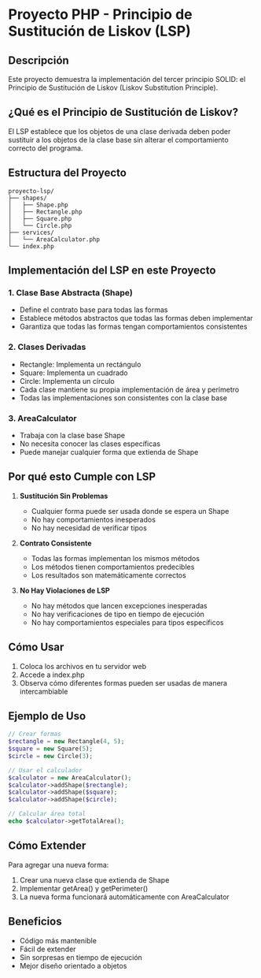 # Proyecto PHP - Principio de Sustitución de Liskov (LSP)

## Descripción
Este proyecto demuestra la implementación del tercer principio SOLID: el Principio de Sustitución de Liskov (Liskov Substitution Principle).

## ¿Qué es el Principio de Sustitución de Liskov?
El LSP establece que los objetos de una clase derivada deben poder sustituir a los objetos de la clase base sin alterar el comportamiento correcto del programa.

## Estructura del Proyecto
```
proyecto-lsp/
├── shapes/
│   ├── Shape.php
│   ├── Rectangle.php
│   ├── Square.php
│   └── Circle.php
├── services/
│   └── AreaCalculator.php
└── index.php
```

## Implementación del LSP en este Proyecto

### 1. Clase Base Abstracta (Shape)
- Define el contrato base para todas las formas
- Establece métodos abstractos que todas las formas deben implementar
- Garantiza que todas las formas tengan comportamientos consistentes

### 2. Clases Derivadas
- Rectangle: Implementa un rectángulo
- Square: Implementa un cuadrado
- Circle: Implementa un círculo
- Cada clase mantiene su propia implementación de área y perímetro
- Todas las implementaciones son consistentes con la clase base

### 3. AreaCalculator
- Trabaja con la clase base Shape
- No necesita conocer las clases específicas
- Puede manejar cualquier forma que extienda de Shape

## Por qué esto Cumple con LSP

1. **Sustitución Sin Problemas**
   - Cualquier forma puede ser usada donde se espera un Shape
   - No hay comportamientos inesperados
   - No hay necesidad de verificar tipos

2. **Contrato Consistente**
   - Todas las formas implementan los mismos métodos
   - Los métodos tienen comportamientos predecibles
   - Los resultados son matemáticamente correctos

3. **No Hay Violaciones de LSP**
   - No hay métodos que lancen excepciones inesperadas
   - No hay verificaciones de tipo en tiempo de ejecución
   - No hay comportamientos especiales para tipos específicos

## Cómo Usar

1. Coloca los archivos en tu servidor web
2. Accede a index.php
3. Observa cómo diferentes formas pueden ser usadas de manera intercambiable

## Ejemplo de Uso

```php
// Crear formas
$rectangle = new Rectangle(4, 5);
$square = new Square(5);
$circle = new Circle(3);

// Usar el calculador
$calculator = new AreaCalculator();
$calculator->addShape($rectangle);
$calculator->addShape($square);
$calculator->addShape($circle);

// Calcular área total
echo $calculator->getTotalArea();
```

## Cómo Extender
Para agregar una nueva forma:
1. Crear una nueva clase que extienda de Shape
2. Implementar getArea() y getPerimeter()
3. La nueva forma funcionará automáticamente con AreaCalculator

## Beneficios
- Código más mantenible
- Fácil de extender
- Sin sorpresas en tiempo de ejecución
- Mejor diseño orientado a objetos